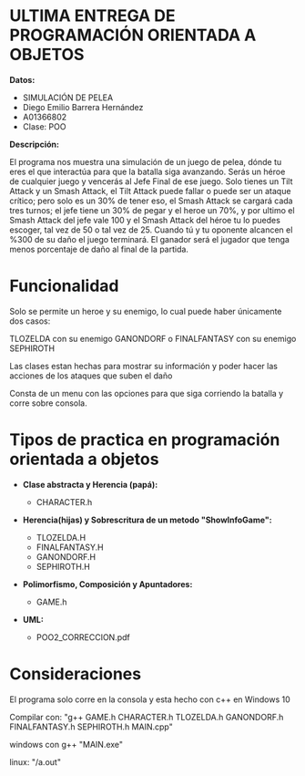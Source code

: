 # ULTIMA ENTREGA DE PROGRAMACIÓN ORIENTADA A OBJETOS

 **Datos:**
- SIMULACIÓN DE PELEA
- Diego Emilio Barrera Hernández
- A01366802
- Clase: POO

 **Descripción:**
 
 El programa nos muestra una simulación de un juego de pelea, dónde tu eres el que interactúa para que la batalla siga avanzando.
 Serás un héroe de cualquier juego y vencerás al Jefe Final de ese juego.
 Solo tienes un Tilt Attack y un Smash Attack,
 el Tilt Attack puede fallar o puede ser un ataque crítico; pero solo es un 30% de tener eso,
 el Smash Attack se cargará cada tres turnos; el jefe tiene un 30% de pegar y el heroe un 70%,
 y por ultimo el Smash Attack del jefe vale 100 y el Smash Attack del héroe tu lo puedes escoger, tal vez de 50 o tal vez de 25.
 Cuando tú y tu oponente alcancen el %300 de su daño el juego terminará.
 El ganador será el jugador que tenga menos porcentaje de daño al final de la partida.

# Funcionalidad
 Solo se permite un heroe y su enemigo, lo cual puede haber únicamente dos casos:
 
 TLOZELDA con su enemigo GANONDORF o FINALFANTASY con su enemigo SEPHIROTH
 
 Las clases estan hechas para mostrar su información y poder hacer las acciones de los ataques que suben el daño
 
 Consta de un menu con las opciones para que siga corriendo la batalla y corre sobre consola.

# Tipos de practica en programación orientada a objetos
* **Clase abstracta y Herencia (papá):**  
    * CHARACTER.h

* **Herencia(hijas) y Sobrescritura de un metodo "ShowInfoGame":**  
    * TLOZELDA.H
    * FINALFANTASY.H
    * GANONDORF.H
    * SEPHIROTH.H
    
* **Polimorfismo, Composición y Apuntadores:**  
    * GAME.h

* **UML:**  
    * POO2_CORRECCION.pdf
    
# Consideraciones

 El programa solo corre en la consola y esta hecho con c++ en Windows 10
 
 Compilar con: "g++ GAME.h CHARACTER.h TLOZELDA.h GANONDORF.h FINALFANTASY.h SEPHIROTH.h MAIN.cpp"

 windows con g++ "MAIN.exe"

 linux: "/a.out"
